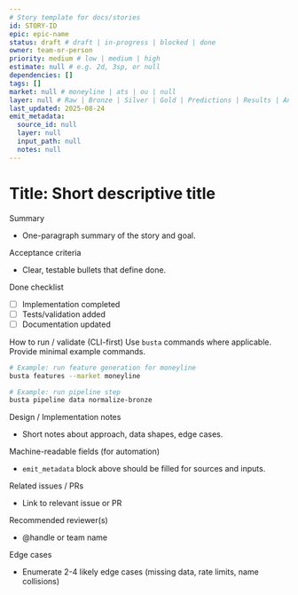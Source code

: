 ```yaml
---
# Story template for docs/stories
id: STORY-ID
epic: epic-name
status: draft # draft | in-progress | blocked | done
owner: team-or-person
priority: medium # low | medium | high
estimate: null # e.g. 2d, 3sp, or null
dependencies: []
tags: []
market: null # moneyline | ats | ou | null
layer: null # Raw | Bronze | Silver | Gold | Predictions | Results | Analysis | Reports | Dashboard
last_updated: 2025-08-24
emit_metadata:
  source_id: null
  layer: null
  input_path: null
  notes: null
---
```


# Title: Short descriptive title

Summary
- One-paragraph summary of the story and goal.

Acceptance criteria
- Clear, testable bullets that define done.

Done checklist
- [ ] Implementation completed
- [ ] Tests/validation added
- [ ] Documentation updated

How to run / validate (CLI-first)
Use `busta` commands where applicable. Provide minimal example commands.

```bash
# Example: run feature generation for moneyline
busta features --market moneyline

# Example: run pipeline step
busta pipeline data normalize-bronze
```

Design / Implementation notes
- Short notes about approach, data shapes, edge cases.

Machine-readable fields (for automation)
- `emit_metadata` block above should be filled for sources and inputs.

Related issues / PRs
- Link to relevant issue or PR

Recommended reviewer(s)
- @handle or team name

Edge cases
- Enumerate 2-4 likely edge cases (missing data, rate limits, name collisions)
